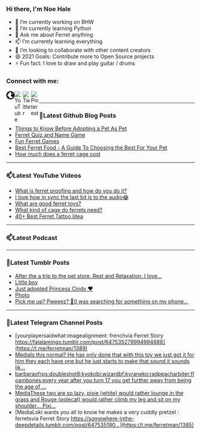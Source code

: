 ### Hi there, I'm Noe Hale

- 🔭 I’m currently working on BHW
- 🌱 I’m currently learning Python
- 💬 Ask me about Ferret anything
- 📫 I’m currently learning everything
- 🔭 I’m looking to collaborate with other content creators
- 😄 2021 Goals: Contribute more to Open Source projects
- ⚡ Fun fact: I love to draw and play guitar / drums

### Connect with me:

[<img align="left" alt="ferretvoice.com" width="22px" src="https://raw.githubusercontent.com/iconic/open-iconic/master/svg/globe.svg" />](https://ferretvoice.com)
[<img align="left" alt="YouTube" width="22px" src="https://cdn.jsdelivr.net/npm/simple-icons@v3/icons/youtube.svg" />](https://www.youtube.com/channel/UCk665XTfaMLVwFVWUmgnDiw)
[<img align="left" alt="Twitter" width="22px" src="https://cdn.jsdelivr.net/npm/simple-icons@v3/icons/twitter.svg" />](https://twitter.com/voiceferret)
[<img align="left" alt="Pinterest" width="22px" src="https://cdn.jsdelivr.net/npm/simple-icons@v3/icons/pinterest.svg" />](https://www.pinterest.com/voiceferret/)

<br />

---
### 🔭Latest Github Blog Posts
<!-- GITHUB:START -->
- [Things to Know Before Adopting a Pet As Pet](http://noehale.github.io/things-to-know-before-adopting-a-pet-as-pet/)
- [Ferret Quiz and Name Game](http://noehale.github.io/ferret-quiz/)
- [Fun Ferret Games](http://noehale.github.io/fun-ferret-games/)
- [Best Ferret Food - A Guide To Choosing the Best For Your Pet](http://noehale.github.io/best-ferret-food/)
- [How much does a ferret cage cost](http://noehale.github.io/how-much-does-a-ferret-cage-cost/)
<!-- GITHUB:END -->
---
### 📫Latest YouTube Videos

<!-- YOUTUBE:START -->
- [What is ferret proofing and how do you do it?](https://www.youtube.com/watch?v=81Syh_DJBQQ)
- [I love how in sync the last bit is to the audio😂](https://www.youtube.com/watch?v=WHBeGHwSlGY)
- [What are good ferret toys?](https://www.youtube.com/watch?v=tPxRilBzc0s)
- [What kind of cage do ferrets need?](https://www.youtube.com/watch?v=xzz6hC3sR5A)
- [40+ Best Ferret Tattoo Idea](https://www.youtube.com/watch?v=KIKqduR6Xcs)
<!-- YOUTUBE:END -->

---
### 📫Latest Podcast

<!-- PODCAST:START -->
<!-- PODCAST:END -->
---
### 📝Latest Tumblr Posts

<!-- TUMBLR:START -->
- [After the a trip to the pet store. Rest and Relaxation. I love...](https://come-forth-into-the-light.tumblr.com/post/647527604127219712)
- [Little boy](https://come-forth-into-the-light.tumblr.com/post/647482320734027776)
- [Just adopted Princess Cindy ❤](https://come-forth-into-the-light.tumblr.com/post/647459725364150273)
- [Photo](https://come-forth-into-the-light.tumblr.com/post/647437004958793729)
- [Pick me up? Pweeez? 🥺(I was searching for something on my phone...](https://come-forth-into-the-light.tumblr.com/post/647391724927418368)
<!-- TUMBLR:END -->
---
### 📝Latest Telegram Channel Posts

<!-- TELEGRAM:START -->
- [yourplayersaidwhat:imagealignment: frenchvia Ferret Story https://falalamingo.tumblr.com/post/647535279994994688](https://t.me/ferretman/1389)
- [MediaIs this normal? He has only done that with this toy we just got it for him they each have one but he just starts to make that sound it sounds lik...](https://t.me/ferretman/1388)
- [barbaraofrps:doubleshot8:kyokobi:wizardbf:kyraneko:radpeacharbiter:floambones:every year after you turn 17 you get further away from being the age of ...](https://t.me/ferretman/1387)
- [MediaThese two are so lazy, pixie (white) would rather lounge in the grass and Rouge (polecat) would rather climb my leg and sit on my shoulder… Pixi...](https://t.me/ferretman/1386)
- [MediaLoki wants you all to know he makes a very cuddly pretzel : ferretsvia Ferret Story https://somewhere-inthe-deepdetails.tumblr.com/post/647535190...](https://t.me/ferretman/1385)
<!-- TELEGRAM:END -->
